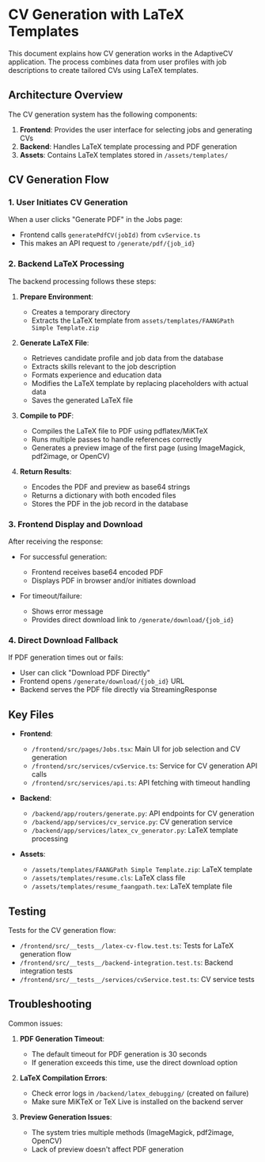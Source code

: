 # CV Generation with LaTeX Templates

This document explains how CV generation works in the AdaptiveCV application. The process combines data from user profiles with job descriptions to create tailored CVs using LaTeX templates.

## Architecture Overview

The CV generation system has the following components:

1. **Frontend**: Provides the user interface for selecting jobs and generating CVs
2. **Backend**: Handles LaTeX template processing and PDF generation 
3. **Assets**: Contains LaTeX templates stored in `/assets/templates/`

## CV Generation Flow

### 1. User Initiates CV Generation

When a user clicks "Generate PDF" in the Jobs page:

- Frontend calls `generatePdfCV(jobId)` from `cvService.ts`
- This makes an API request to `/generate/pdf/{job_id}`

### 2. Backend LaTeX Processing

The backend processing follows these steps:

1. **Prepare Environment**:
   - Creates a temporary directory
   - Extracts the LaTeX template from `assets/templates/FAANGPath Simple Template.zip`

2. **Generate LaTeX File**:
   - Retrieves candidate profile and job data from the database
   - Extracts skills relevant to the job description
   - Formats experience and education data
   - Modifies the LaTeX template by replacing placeholders with actual data
   - Saves the generated LaTeX file

3. **Compile to PDF**:
   - Compiles the LaTeX file to PDF using pdflatex/MiKTeX
   - Runs multiple passes to handle references correctly
   - Generates a preview image of the first page (using ImageMagick, pdf2image, or OpenCV)

4. **Return Results**:
   - Encodes the PDF and preview as base64 strings
   - Returns a dictionary with both encoded files
   - Stores the PDF in the job record in the database

### 3. Frontend Display and Download

After receiving the response:

- For successful generation:
  - Frontend receives base64 encoded PDF
  - Displays PDF in browser and/or initiates download

- For timeout/failure:
  - Shows error message
  - Provides direct download link to `/generate/download/{job_id}`

### 4. Direct Download Fallback

If PDF generation times out or fails:

- User can click "Download PDF Directly"
- Frontend opens `/generate/download/{job_id}` URL
- Backend serves the PDF file directly via StreamingResponse

## Key Files

- **Frontend**:
  - `/frontend/src/pages/Jobs.tsx`: Main UI for job selection and CV generation
  - `/frontend/src/services/cvService.ts`: Service for CV generation API calls
  - `/frontend/src/services/api.ts`: API fetching with timeout handling

- **Backend**:
  - `/backend/app/routers/generate.py`: API endpoints for CV generation
  - `/backend/app/services/cv_service.py`: CV generation service
  - `/backend/app/services/latex_cv_generator.py`: LaTeX template processing

- **Assets**:
  - `/assets/templates/FAANGPath Simple Template.zip`: LaTeX template
  - `/assets/templates/resume.cls`: LaTeX class file
  - `/assets/templates/resume_faangpath.tex`: LaTeX template file

## Testing

Tests for the CV generation flow:

- `/frontend/src/__tests__/latex-cv-flow.test.ts`: Tests for LaTeX generation flow
- `/frontend/src/__tests__/backend-integration.test.ts`: Backend integration tests
- `/frontend/src/__tests__/services/cvService.test.ts`: CV service tests

## Troubleshooting

Common issues:

1. **PDF Generation Timeout**:
   - The default timeout for PDF generation is 30 seconds
   - If generation exceeds this time, use the direct download option

2. **LaTeX Compilation Errors**:
   - Check error logs in `/backend/latex_debugging/` (created on failure)
   - Make sure MiKTeX or TeX Live is installed on the backend server

3. **Preview Generation Issues**:
   - The system tries multiple methods (ImageMagick, pdf2image, OpenCV)
   - Lack of preview doesn't affect PDF generation